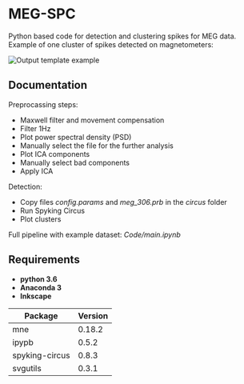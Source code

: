 # MEG-SPC

Python based code for detection and clustering spikes for MEG data. Example of one cluster of spikes detected on magnetometers: 

![Output template example](https://github.com/vagechirkov/MEG-SPC/blob/master/Example%20output%20plots/magnetometers/9_temp.png)

## Documentation
Preprocassing steps:
* Maxwell filter and movement compensation
* Filter 1Hz
* Plot power spectral density (PSD)
* Manually select the file for the further analysis
* Plot ICA components
* Manually select bad components
* Apply ICA

Detection:
* Copy files *config.params* and *meg_306.prb* in the *circus* folder
* Run Spyking Circus
* Plot clusters

Full pipeline with example dataset: *Code/main.ipynb*

## Requirements


* __python 3.6__
* __Anaconda 3__
* __Inkscape__

Package | Version
------------ | -------------
mne | 0.18.2
ipypb | 0.5.2
spyking-circus | 0.8.3
svgutils | 0.3.1

